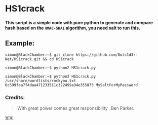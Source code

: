 # HS1crack  

#### This script is a simple code with pure python to generate and compare hash based on the ```HMAC-SHA1``` algorithm, you need salt to run this.  


## Example:  

```
simon@BlackChamber:~$ git clone https://github.com/Outs1d3r-Net/HS1crack.git && cd HS1crack

simon@BlackChamber:~$ python2 HS1crack.py

simon@BlackChamber:~$ python2 HS1crack.py /usr/share/wordlists/rockyou.txt 6c599fea7f4daa471233511c322499a34e355873 MySaltForMyPassword

```  

### Credits:  

>  With great power comes great responsibility _Ben Parker.  

:brazil:

